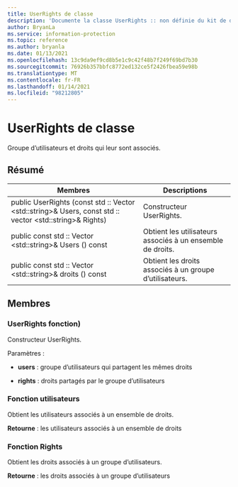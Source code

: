 ```yaml
---
title: UserRights de classe
description: 'Documente la classe UserRights :: non définie du kit de développement logiciel (SDK) Microsoft Information Protection (MIP).'
author: BryanLa
ms.service: information-protection
ms.topic: reference
ms.author: bryanla
ms.date: 01/13/2021
ms.openlocfilehash: 13c9da9ef9cd8b5e1c9c42f48b7f249f69bd7b30
ms.sourcegitcommit: 76926b357bbfc8772ed132ce5f2426fbea59e98b
ms.translationtype: MT
ms.contentlocale: fr-FR
ms.lasthandoff: 01/14/2021
ms.locfileid: "98212805"
---
```

# <a name="class-userrights"></a>UserRights de classe 
Groupe d’utilisateurs et droits qui leur sont associés.
  
## <a name="summary"></a>Résumé
 Membres                        | Descriptions                                
--------------------------------|---------------------------------------------
public UserRights (const std :: Vector \<std::string\>& Users, const std :: vector \<std::string\>& Rights)  |  Constructeur UserRights.
public const std :: Vector \<std::string\>& Users () const  |  Obtient les utilisateurs associés à un ensemble de droits.
public const std :: Vector \<std::string\>& droits () const  |  Obtient les droits associés à un groupe d’utilisateurs.
  
## <a name="members"></a>Membres
  
### <a name="userrights-function"></a>UserRights fonction)
Constructeur UserRights.

Paramètres :  
* **users** : groupe d’utilisateurs qui partagent les mêmes droits 


* **rights** : droits partagés par le groupe d’utilisateurs


  
### <a name="users-function"></a>Fonction utilisateurs
Obtient les utilisateurs associés à un ensemble de droits.

  
**Retourne** : les utilisateurs associés à un ensemble de droits
  
### <a name="rights-function"></a>Fonction Rights
Obtient les droits associés à un groupe d’utilisateurs.

  
**Retourne** : les droits associés à un groupe d’utilisateurs